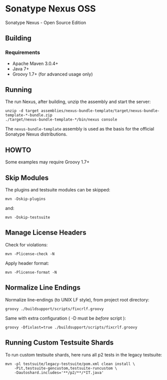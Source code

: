 <!--

    Sonatype Nexus (TM) Open Source Version
    Copyright (c) 2007-2013 Sonatype, Inc.
    All rights reserved. Includes the third-party code listed at http://links.sonatype.com/products/nexus/oss/attributions.

    This program and the accompanying materials are made available under the terms of the Eclipse Public License Version 1.0,
    which accompanies this distribution and is available at http://www.eclipse.org/legal/epl-v10.html.

    Sonatype Nexus (TM) Professional Version is available from Sonatype, Inc. "Sonatype" and "Sonatype Nexus" are trademarks
    of Sonatype, Inc. Apache Maven is a trademark of the Apache Software Foundation. M2eclipse is a trademark of the
    Eclipse Foundation. All other trademarks are the property of their respective owners.

-->
# Sonatype Nexus OSS

Sonatype Nexus - Open Source Edition

## Building

### Requirements

* Apache Maven 3.0.4+
* Java 7+
* Groovy 1.7+ (for advanced usage only)

## Running

The run Nexus, after building, unzip the assembly and start the server:

    unzip -d target assemblies/nexus-bundle-template/target/nexus-bundle-template-*-bundle.zip
    ./target/nexus-bundle-template-*/bin/nexus console

The `nexus-bundle-template` assembly is used as the basis for the official Sonatype Nexus distributions.

## HOWTO

Some examples may require Groovy 1.7+

## Skip Modules

The plugins and testsuite modules can be skipped:

    mvn -Dskip-plugins

and:

    mvn -Dskip-testsuite

## Manage License Headers

Check for violations:

    mvn -Plicense-check -N

Apply header format:

    mvn -Plicense-format -N

## Normalize Line Endings

Normalize line-endings (to UNIX LF style), from project root directory:

    groovy ./buildsupport/scripts/fixcrlf.groovy

Same with extra configuration ( -D must be _before_ script ):

    groovy -Dfixlast=true ./buildsupport/scripts/fixcrlf.groovy

## Running Custom Testsuite Shards

To run custom testsuite shards, here runs all p2 tests in the legacy testsuite:

    mvn -pl testsuite/legacy-testsuite/pom.xml clean install \
        -Pit,testsuite-gencustom,testsuite-runcustom \
        -Dautoshard.includes='**/p2/**/*IT.java'


